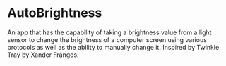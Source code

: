 # AutoBrightness
An app that has the capability of taking a brightness value from a light sensor to change the brightness of a computer screen using various protocols as well as the ability to manually change it. Inspired by Twinkle Tray by Xander Frangos.
